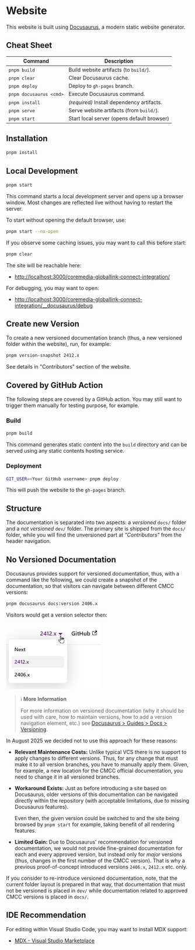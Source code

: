 # Website

This website is built using [Docusaurus](https://docusaurus.io/), a modern
static website generator.

## Cheat Sheet

| Command                 | Description                                |
|-------------------------|--------------------------------------------|
| `pnpm build`            | Build website artifacts (to `build/`).     |
| `pnpm clear`            | Clear Docusaurus cache.                    |
| `pnpm deploy`           | Deploy to `gh-pages` branch.               |
| `pnpm docusaurus <cmd>` | Execute Docusaurus command.                |
| `pnpm install`          | _(required)_ Install dependency artifacts. |
| `pnpm serve`            | Serve website artifacts (from `build/`).   |
| `pnpm start`            | Start local server (opens default browser) |

## Installation

```bash
pnpm install
```

## Local Development

```bash
pnpm start
```

This command starts a local development server and opens up a browser window.
Most changes are reflected live without having to restart the server.

To start without opening the default browser, use:

```bash
pnpm start --no-open
```

If you observe some caching issues, you may want to call this before start:

```bash
pnpm clear
```

The site will be reachable here:

* <http://localhost:3000/coremedia-globallink-connect-integration/>

For debugging, you may want to open:

* <http://localhost:3000/coremedia-globallink-connect-integration/__docusaurus/debug>

## Create new Version

To create a new versioned documentation branch (thus, a new versioned folder
within the website), run, for example:

```bash
pnpm version-snapshot 2412.x
```

See details in "Contributors" section of the website.

## Covered by GitHub Action

The following steps are covered by a GitHub action. You may still want to
trigger them manually for testing purpose, for example.

### Build

```bash
pnpm build
```

This command generates static content into the `build` directory and can be
served using any static contents hosting service.

### Deployment

```bash
GIT_USER=<Your GitHub username> pnpm deploy
```

This will push the website to the `gh-pages` branch.

## Structure

The documentation is separated into two aspects: a _versioned_ `docs/` folder
and a _not versioned_ `dev/` folder. The primary site is shipped from the
`docs/` folder, while you will find the unversioned part at _"Contributors"_
from the header navigation.

## No Versioned Documentation

Docusaurus provides support for versioned documentation, thus, with a command
like the following, we could create a snapshot of the documentation, so that
visitors can navigate between different CMCC versions:

```bash
pnpm docusaurus docs:version 2406.x
```

Visitors would get a version selector then:

![CMCC Version Selector Example (powered by Docusaurus)](./cmcc-version-selector.png)

> ℹ️ **More Information**
>
> For more information on versioned documentation (why it should be used with care,
> how to maintain versions, how to add a version navigation element, etc.) see
> [Docusaurus > Guides > Docs > Versioning](https://docusaurus.io/docs/versioning).

In August 2025 we decided not to use this approach for these reasons:

* **Relevant Maintenance Costs:**
  Unlike typical VCS there is no support to apply changes to different versions.
  Thus, for any change that must make it to all version branches, you have to
  manually apply them. Given, for example, a new location for the CMCC official
  documentation, you need to change it in all versioned branches.

* **Workaround Exists:**
  Just as before introducing a site based on Docusaurus, older versions of this
  documentation can be navigated directly within the repository (with acceptable
  limitations, due to missing Docusaurus features).

  Even then, the given version could be switched to and the site being
  browsed by `pnpm start` for example, taking benefit of all rendering
  features.

* **Limited Gain:**
  Due to Docusaurus' recommendation for versioned documentation, we would not
  provide fine-grained documentation for each and every approved version, but
  instead only for _major_ versions (thus, changes in the first number of the
  CMCC version). That is why a previous proof-of-concept introduced versions
  `2406.x`, `2412.x` etc. only.

If you consider to re-introduce versioned documentation, note, that the current
folder layout is prepared in that way, that documentation that must not be
versioned is placed in `dev/` while documentation related to approved CMCC
versions is placed in `docs/`.

## IDE Recommendation

For editing within Visual Studio Code, you may want to install MDX support:

* [MDX - Visual Studio Marketplace](https://marketplace.visualstudio.com/items?itemName=unifiedjs.vscode-mdx)
